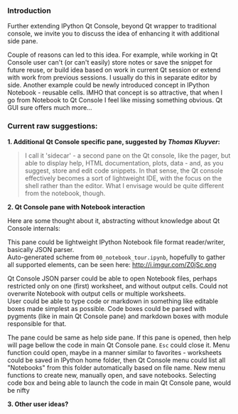   
### Introduction

Further extending IPython Qt Console, beyond Qt wrapper to traditional console, we invite you to discuss the idea of enhancing it with additional side pane.

Couple of reasons can led to this idea.
For example, while working in Qt Console user can't (or can't easily) store notes or save the snippet for future reuse, or build idea based on work in current Qt session or extend with work from previous sessions. I usually do this in separate editor by side.
Another example could be newly introduced concept in IPython Notebook - reusable cells. IMHO that concept is so attractive, that when I go from Notebook to Qt Console I feel like missing something obvious.
Qt GUI sure offers much more...

### Current raw suggestions:

**1. Additional Qt Console specific pane, suggested by _Thomas Kluyver_:**
	
> I call it 'sidecar' - a second pane on the Qt console, like the pager, but able to display help, HTML documentation, plots, data - and, as you suggest, store and edit code snippets. In that sense, the Qt console effectively becomes a sort of lightweight IDE, with the focus on the shell rather than the editor. What I envisage would be quite different from the notebook, though.


**2. Qt Console pane with Notebook interaction**

Here are some thought about it, abstracting without knowledge about Qt Console internals:

This pane could be lightweight IPython Notebook file format reader/writer, basically JSON parser.  
Auto-generated scheme from `00_notebook_tour.ipynb`, hopefully to gather all supported elements, can be seen here: <http://i.imgur.com/Z0jSc.png>

Qt Console JSON parser could be able to open Notebook files, perhaps restricted only on one (first) worksheet, and without output cells. Could not overwrite Notebook with output cells or multiple worksheets.  
User could be able to type code or markdown in something like editable boxes made simplest as possible. Code boxes could be parsed with pygments (like in main Qt Console pane) and markdown boxes with module responsible for that.

The pane could be same as help side pane. If this pane is opened, then help will page bellow the code in main Qt Console pane. `Esc` could close it. Menu function could open, maybe in a manner similar to favorites - worksheets could be saved in IPython home folder, then Qt Console menu could list all "Notebooks" from this folder automatically based on file name. New menu functions to create new, manually open, and save notebooks.
Selecting code box and being able to launch the code in main Qt Console pane, would be nifty


**3. Other user ideas?**
